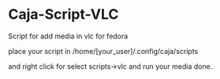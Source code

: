 # Caja-Script-VLC
Script for add media in vlc for fedora
  
place your script in /home/[your_user]/.config/caja/scripts  
  
and right click for select scripts->vlc and run your media done.
